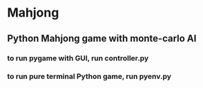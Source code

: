 # Mahjong

## Python Mahjong game with monte-carlo AI
### to run pygame with GUI, run controller.py
### to run pure terminal Python game, run pyenv.py
